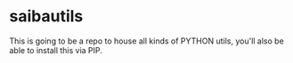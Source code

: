 # saibautils
This is going to be a repo to house all kinds of PYTHON utils, you'll also be able to install this via PIP.
